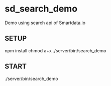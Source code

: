 sd_search_demo
==============

Demo using search api of Smartdata.io

SETUP
-----
npm install
chmod a+x ./server/bin/search_demo

START
-----
./server/bin/search_demo